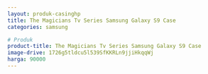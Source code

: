 ```yaml
---
layout: produk-casinghp
title: The Magicians Tv Series Samsung Galaxy S9 Case
categories: samsung

# Produk
product-title: The Magicians Tv Series Samsung Galaxy S9 Case
image-drive: 1726g5tldcu5l539SfKKRLn9jjiHkqqWj
harga: 90000
---
```

